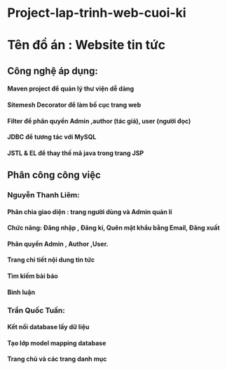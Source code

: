 # Project-lap-trinh-web-cuoi-ki

# Tên đồ án : Website tin tức
 
## Công nghệ áp dụng:
   #### Maven project để quản lý thư viện dễ dàng
   #### Sitemesh Decorator để làm bố cục trang web
   #### Filter để phân quyền Admin ,author (tác giả), user (người đọc)
   #### JDBC để tương tác với MySQL
   #### JSTL & EL  để thay thế mã java trong trang JSP

## Phân công công việc
### Nguyễn Thanh Liêm:
   #### Phân chia giao diện : trang người dùng và Admin quản lí
   #### Chức năng: Đăng nhập , Đăng kí, Quên mật khẩu bằng Email, Đăng xuất
   #### Phân quyền Admin , Author ,User.
   #### Trang chi tiết nội dung tin tức
   #### Tìm kiếm bài báo
   #### Bình luận
### Trần Quốc Tuấn:
   #### Kết nối database lấy dữ liệu
   #### Tạo lớp model mapping database
   #### Trang chủ và các trang danh mục

